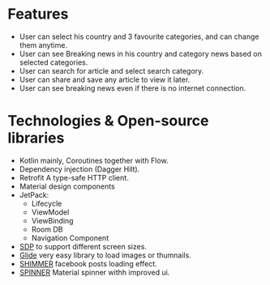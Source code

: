 # Features
* User can select his country and 3 favourite categories, and can change them anytime.
* User can see Breaking news in his country and category news based on selected categories.
* User can search for article and select search category.
* User can share and save any article to view it later.
* User can see breaking news even if there is no internet connection.

# Technologies & Open-source libraries
* Kotlin mainly, Coroutines together with Flow.
* Dependency injection (Dagger Hilt).
* Retrofit A type-safe HTTP client.
* Material design components
* JetPack:
	* Lifecycle
	* ViewModel
	* ViewBinding
  	* Room DB 
	* Navigation Component
* [SDP](https://github.com/intuit/sdp) to support different screen sizes.
* [Glide](https://github.com/bumptech/glide) very easy library to load images or thumnails.
* [SHIMMER](https://facebook.github.io/shimmer-android/) facebook posts loading effect.
* [SPINNER](https://github.com/jaredrummler/MaterialSpinner) Material spinner withh improved ui.

